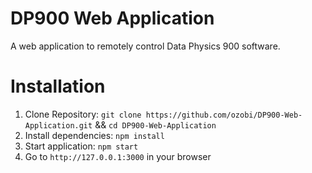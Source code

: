 # DP900 Web Application

A web application to remotely control Data Physics 900 software.

# Installation

1. Clone Repository: `git clone https://github.com/ozobi/DP900-Web-Application.git` && `cd DP900-Web-Application`
2. Install dependencies: `npm install`
3. Start application: `npm start`
4. Go to `http://127.0.0.1:3000` in your browser